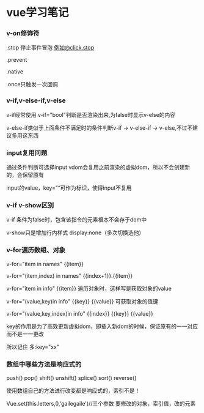 # vue学习笔记

### v-on修饰符

.stop 停止事件冒泡 例如@click.stop

.prevent

.native

.once只触发一次回调

### v-if,v-else-if,v-else

v-if经常使用 v-if="bool"判断是否渲染出来,为false时显示v-else的内容

v-else-if类似于上面条件不满足时的条件判断v-if -> v-else-if -> v-else,不过不建议多用这东西

### input复用问题

通过条件判断可选择input vdom会复用之前渲染的虚拟dom，所以不会创建新的，会保留原有

input的value，key=”“可作为标识，使得input不复用

### v-if v-show区别

v-if 条件为false时，包含该指令的元素根本不会存于dom中

v-show只是增加行内样式 display:none（多次切换选他）

### v-for遍历数组、对象

v-for="item in names" {{item}}

v-for="(item,index) in names" {{index+1}}.{{item}}

v-for="item in info" {{item}} 遍历对象时，这样写是获取对象的value

v-for="(value,key)in info" {{key}}  {{value}} 可获取对象的值键

v-for="(value,key,index)in info" {{index}}  {{key}}  {{value}} 

key的作用是为了高效更新虚拟dom，即插入新dom的时候，保证原有的一一对应而不是一一更改

所以记住 多:key="xx"

### 数组中哪些方法是响应式的

push() pop() shift() unshift() splice() sort() reverse()

使用数组自己的方法进行改变都是响应式的，索引不是！

Vue.set(this.letters,0,'gailegaile')//三个参数 要修改的对象，索引值，改的元素